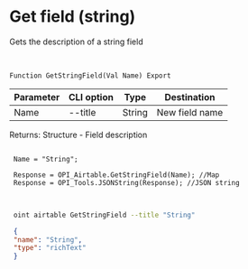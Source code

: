 ﻿---
sidebar_position: 3
---

# Get field (string)
 Gets the description of a string field


<br/>


`Function GetStringField(Val Name) Export`

 | Parameter | CLI option | Type | Destination |
 |-|-|-|-|
 | Name | --title | String | New field name |

 
 Returns: Structure - Field description





```bsl title="Code example"
 
 Name = "String";
 
 Response = OPI_Airtable.GetStringField(Name); //Map
 Response = OPI_Tools.JSONString(Response); //JSON string
 
```
	


```sh title="CLI command example"
 
 oint airtable GetStringField --title "String"

```

```json title="Result"
 {
 "name": "String",
 "type": "richText"
 }
```
